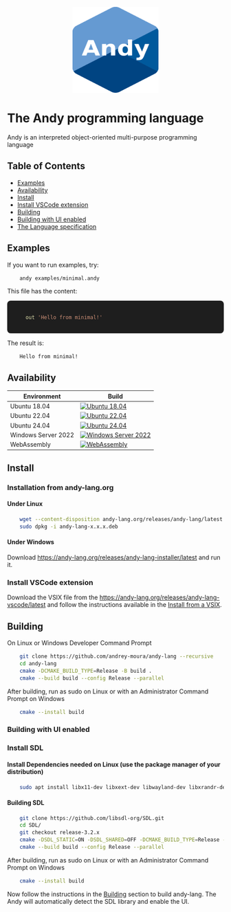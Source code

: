 <p align="center">
    <img src="resources/andy.svg" alt="Alt Text" style="width:200px; height:200px;">
</p>

# The Andy programming language

Andy is an interpreted object-oriented multi-purpose programming language

## Table of Contents
* [Examples](#Examples)
* [Availability](#Availability)
* [Install](#Install)
* [Install VSCode extension](#Install-VSCode-extension)
* [Building](#Building)
* [Building with UI enabled](#Building-with-UI-enabled)
* [The Language specification](./SPECIFICATION.md)
## Examples

If you want to run examples, try:

```sh
    andy examples/minimal.andy
```

This file has the content:

<pre style="background: #1e1e1e; color: #d4d4d4; padding: 1em; font-family: 'Fira Code', monospace; border-radius: 8px;">
<code>
    <span style="color: #DCDCAA;">out</span> <span style="color: #CE9178;">'Hello from minimal!'</span>
</code>
</pre>

The result is:

```
    Hello from minimal!
```

## Availability

Environment | Build
--- | --- |
Ubuntu 18.04 | [![Ubuntu 18.04](https://github.com/andrey-moura/andy-lang/actions/workflows/build-ubuntu-18.04.yml/badge.svg)](https://github.com/andrey-moura/andy-lang/actions/workflows/build-ubuntu-18.04.yml)
Ubuntu 22.04 | [![Ubuntu 22.04](https://github.com/andrey-moura/andy-lang/actions/workflows/build-ubuntu-22.04.yml/badge.svg?cache-control=no-cache)](https://github.com/andrey-moura/andy-lang/actions/workflows/build-ubuntu-22.04.yml)
Ubuntu 24.04 | [![Ubuntu 24.04](https://github.com/andrey-moura/andy-lang/actions/workflows/build-ubuntu-24.04.yml/badge.svg?cache-control=no-cache)](https://github.com/andrey-moura/andy-lang/actions/workflows/build-ubuntu-24.04.yml)
Windows Server 2022 | [![Windows Server 2022](https://github.com/andrey-moura/andy-lang/actions/workflows/build-windows-2022.yml/badge.svg?cache-control=no-cache)](https://github.com/andrey-moura/andy-lang/actions/workflows/build-windows-2022.yml)
WebAssembly | [![WebAssembly](https://github.com/andrey-moura/andy-lang/actions/workflows/build-wasm.yml/badge.svg?cache-control=no-cache)](https://github.com/andrey-moura/andy-lang/actions/workflows/build-wasm.yml)

## Install

### Installation from andy-lang.org
#### Under Linux
```sh
    wget --content-disposition andy-lang.org/releases/andy-lang/latest
    sudo dpkg -i andy-lang-x.x.x.deb
```
#### Under Windows

Download https://andy-lang.org/releases/andy-lang-installer/latest and run it.

### Install VSCode extension
Download the VSIX file from the https://andy-lang.org/releases/andy-lang-vscode/latest and follow the instructions available in the [Install from a VSIX](https://code.visualstudio.com/docs/configure/extensions/extension-marketplace#_install-from-a-vsix).

## Building
On Linux or Windows Developer Command Prompt

```sh
    git clone https://github.com/andrey-moura/andy-lang --recursive
    cd andy-lang
    cmake -DCMAKE_BUILD_TYPE=Release -B build .
    cmake --build build --config Release --parallel
```

After building, run as sudo on Linux or with an Administrator Command Prompt on Windows

```sh
    cmake --install build
```

### Building with UI enabled


### Install SDL

#### Install Dependencies needed on Linux (use the package manager of your distribution)

```sh
    sudo apt install libx11-dev libxext-dev libwayland-dev libxrandr-dev libxi-dev libxinerama-dev libxcursor-dev libxfixes-dev
```

#### Building SDL

```sh
    git clone https://github.com/libsdl-org/SDL.git
    cd SDL/
    git checkout release-3.2.x
    cmake -DSDL_STATIC=ON -DSDL_SHARED=OFF -DCMAKE_BUILD_TYPE=Release -DSDL_AUDIO=OFF -DSDL_VIDEO=ON -DSDL_GPU=ON -DSDL_RENDER=ON -DSDL_CAMERA=OFF -DSDL_JOYSTICK=OFF -DSDL_HAPTIC=OFF -DSDL_HIDAPI=ON -DSDL_POWER=OFF -DSDL_SENSOR=OFF -DSDL_SENSOR=OFF -DSDL_DIALOG=OFF -B build .
    cmake --build build --config Release --parallel
```

After building, run as sudo on Linux or with an Administrator Command Prompt on Windows

```sh
    cmake --install build
```

Now follow the instructions in the [Building](#Building) section to build andy-lang. The Andy will automatically detect the SDL library and enable the UI.
